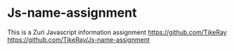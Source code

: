 # Js-name-assignment
 This is a Zuri Javascript information assignment
https://github.com/TikeRay
https://github.com/TikeRay/Js-name-assignment
